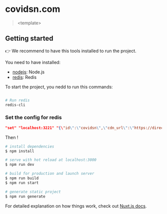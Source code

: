 # covidsn.com

> &lt;template&gt;

## Getting started
 
:point_right: We recommend to have this tools installed to run the project.

You need to have installed:


- [nodejs](https://nodejs.org): Node.js
- [redis](https://redis.io/): Redis


To start the project, you nedd to run this commands:

``` bash

# Run redis
redis-cli

```

### Set the config for redis

```json
"set" "localhost:3221" "{\"id\":\"covidsn\",\"cdn_url\":\"https://directus.medteck.xyz\",\"api_credentials\":{\"url\":\"https://directus.medteck.xyz\",\"project\":\"covidsn\",\"token\":\"r4kgbU67Zs72WfVF9PzB6li9\"}}"

```


Then !

``` bash
# install dependencies
$ npm install

# serve with hot reload at localhost:3000
$ npm run dev

# build for production and launch server
$ npm run build
$ npm run start

# generate static project
$ npm run generate
```

For detailed explanation on how things work, check out [Nuxt.js docs](https://nuxtjs.org).
